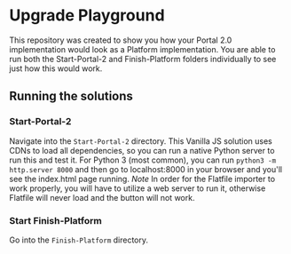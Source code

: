 # Upgrade Playground

This repository was created to show you how your Portal 2.0 implementation would look as a Platform implementation. You are able to run both the Start-Portal-2 and Finish-Platform folders individually to see just how this would work.

## Running the solutions
### Start-Portal-2

Navigate into the `Start-Portal-2` directory. This Vanilla JS solution uses CDNs to load all dependencies, so you can run a native Python server to run this and test it. For Python 3 (most common), you can run `python3 -m http.server 8000` and then go to localhost:8000 in your browser and you'll see the index.html page running. *_Note_* In order for the Flatfile importer to work properly, you will have to utilize a web server to run it, otherwise Flatfile will never load and the button will not work. 

### Start Finish-Platform

Go into the `Finish-Platform` directory. 
